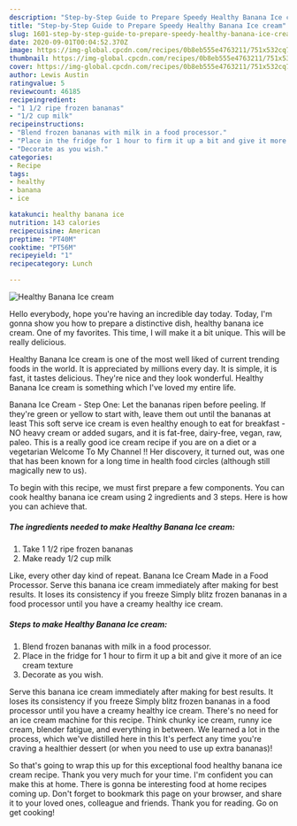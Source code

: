 ```yaml
---
description: "Step-by-Step Guide to Prepare Speedy Healthy Banana Ice cream"
title: "Step-by-Step Guide to Prepare Speedy Healthy Banana Ice cream"
slug: 1601-step-by-step-guide-to-prepare-speedy-healthy-banana-ice-cream
date: 2020-09-01T00:04:52.370Z
image: https://img-global.cpcdn.com/recipes/0b8eb555e4763211/751x532cq70/healthy-banana-ice-cream-recipe-main-photo.jpg
thumbnail: https://img-global.cpcdn.com/recipes/0b8eb555e4763211/751x532cq70/healthy-banana-ice-cream-recipe-main-photo.jpg
cover: https://img-global.cpcdn.com/recipes/0b8eb555e4763211/751x532cq70/healthy-banana-ice-cream-recipe-main-photo.jpg
author: Lewis Austin
ratingvalue: 5
reviewcount: 46185
recipeingredient:
- "1 1/2 ripe frozen bananas"
- "1/2 cup milk"
recipeinstructions:
- "Blend frozen bananas with milk in a food processor."
- "Place in the fridge for 1 hour to firm it up a bit and give it more of an ice cream texture"
- "Decorate as you wish."
categories:
- Recipe
tags:
- healthy
- banana
- ice

katakunci: healthy banana ice 
nutrition: 143 calories
recipecuisine: American
preptime: "PT40M"
cooktime: "PT56M"
recipeyield: "1"
recipecategory: Lunch

---
```



![Healthy Banana Ice cream](https://img-global.cpcdn.com/recipes/0b8eb555e4763211/751x532cq70/healthy-banana-ice-cream-recipe-main-photo.jpg)

Hello everybody, hope you're having an incredible day today. Today, I'm gonna show you how to prepare a distinctive dish, healthy banana ice cream. One of my favorites. This time, I will make it a bit unique. This will be really delicious.

Healthy Banana Ice cream is one of the most well liked of current trending foods in the world. It is appreciated by millions every day. It is simple, it is fast, it tastes delicious. They're nice and they look wonderful. Healthy Banana Ice cream is something which I've loved my entire life.

Banana Ice Cream - Step One: Let the bananas ripen before peeling. If they&#39;re green or yellow to start with, leave them out until the bananas at least This soft serve ice cream is even healthy enough to eat for breakfast - NO heavy cream or added sugars, and it is fat-free, dairy-free, vegan, raw, paleo. This is a really good ice cream recipe if you are on a diet or a vegetarian Welcome To My Channel !! Her discovery, it turned out, was one that has been known for a long time in health food circles (although still magically new to us).


To begin with this recipe, we must first prepare a few components. You can cook healthy banana ice cream using 2 ingredients and 3 steps. Here is how you can achieve that.

<!--inarticleads1-->

##### The ingredients needed to make Healthy Banana Ice cream:

1. Take 1 1/2 ripe frozen bananas
1. Make ready 1/2 cup milk


Like, every other day kind of repeat. Banana Ice Cream Made in a Food Processor. Serve this banana ice cream immediately after making for best results. It loses its consistency if you freeze Simply blitz frozen bananas in a food processor until you have a creamy healthy ice cream. 

<!--inarticleads2-->

##### Steps to make Healthy Banana Ice cream:

1. Blend frozen bananas with milk in a food processor.
1. Place in the fridge for 1 hour to firm it up a bit and give it more of an ice cream texture
1. Decorate as you wish.


Serve this banana ice cream immediately after making for best results. It loses its consistency if you freeze Simply blitz frozen bananas in a food processor until you have a creamy healthy ice cream. There&#39;s no need for an ice cream machine for this recipe. Think chunky ice cream, runny ice cream, blender fatigue, and everything in between. We learned a lot in the process, which we&#39;ve distilled here in this It&#39;s perfect any time you&#39;re craving a healthier dessert (or when you need to use up extra bananas)! 

So that's going to wrap this up for this exceptional food healthy banana ice cream recipe. Thank you very much for your time. I'm confident you can make this at home. There is gonna be interesting food at home recipes coming up. Don't forget to bookmark this page on your browser, and share it to your loved ones, colleague and friends. Thank you for reading. Go on get cooking!
